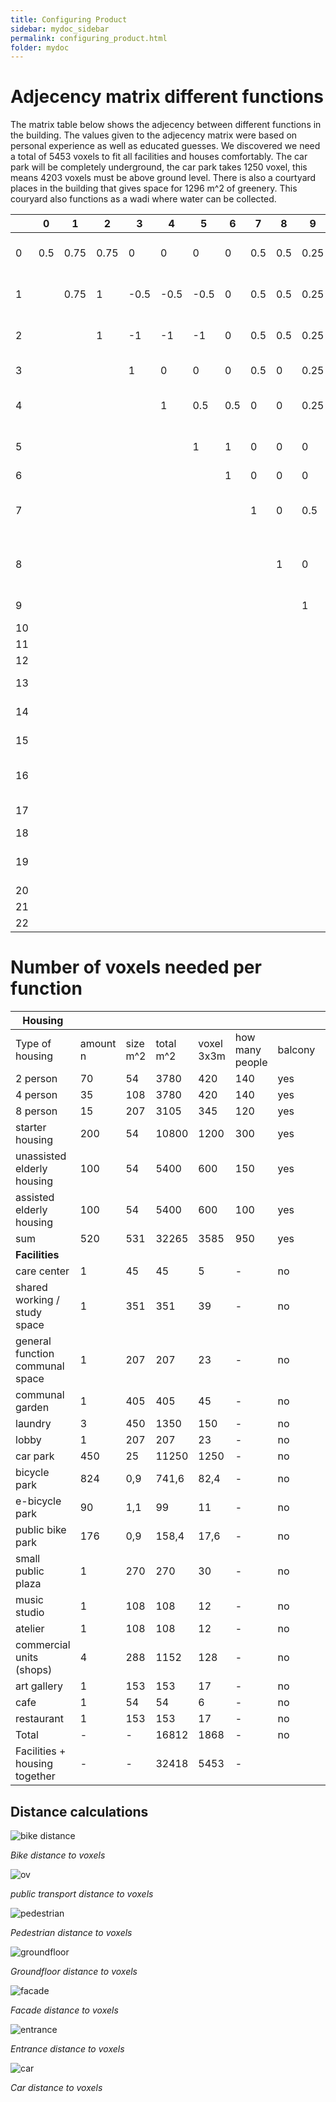 ```yaml
---
title: Configuring Product
sidebar: mydoc_sidebar
permalink: configuring_product.html
folder: mydoc
---
```


# Adjecency matrix different functions
The matrix table below shows the adjecency between different functions in the building. The values given to the adjecency matrix were based on personal experience as well as educated guesses. 
We discovered we need a total of 5453 voxels to fit all facilities and houses comfortably. The car park will be completely underground, the car park takes 1250 voxel, this means 4203 voxels must be above ground level.
There is also a courtyard places in the building that gives space for 1296 m^2 of greenery. This couryard also functions as a wadi where water can be collected.

|    | 0   | 1    | 2    | 3     | 4     | 5     | 6   | 7   | 8   | 9    | 10  | 11   | 12  | 13   | 14   | 15   | 16     | 17     | 18     | 19     | 20     | 21     | 22     |                                 |
| -- | --- | ---- | ---- | ----- | ----- | ----- | --- | --- | --- | ---- | --- | ---- | --- | ---- | ---- | ---- | ------ | ------ | ------ | ------ | ------ | ------ | ------ | ------------------------------- |
| 0  | 0.5 | 0.75 | 0.75 | 0     | 0     | 0     | 0   | 0.5 | 0.5 | 0.25 | 0.5 | 0.75 | 0.5 | 0.25 | 0.25 | 0    | 0      | 0      | 0      | 0      | 0      | 0      | 0      | 2-person student housing        |
| 1  |     | 0.75 | 1    | \-0.5 | \-0.5 | \-0.5 | 0   | 0.5 | 0.5 | 0.25 | 0.5 | 0.75 | 0.5 | 0.25 | 0.25 | 0    | 0      | 0      | 0      | 0      | 0      | 0      | 0      | 4-person student housing        |
| 2  |     |      | 1    | \-1   | \-1   | \-1   | 0   | 0.5 | 0.5 | 0.25 | 0.5 | 0.75 | 0.5 | 0.25 | 0.25 | 0    | 0      | 0      | 0      | 0      | 0      | 0      | 0      | 8-person student housing        |
| 3  |     |      |      | 1     | 0     | 0     | 0   | 0.5 | 0   | 0.25 | 0   | 0.75 | 0.5 | 0.5  | 0.5  | 0    | 0      | 0      | 0      | 0      | 0      | 0      | 0      | starter housing                 |
| 4  |     |      |      |       | 1     | 0.5   | 0.5 | 0   | 0   | 0.25 | 0   | 0.75 | 0.5 | 0.75 | 0.5  | 0.25 | 0      | 0      | 0      | 0      | 0      | 0      | 0      | unassisted elderly housing      |
| 5  |     |      |      |       |       | 1     | 1   | 0   | 0   | 0    | 0   | 0    | 0.5 | 0    | 1    | 0.5  | 0      | 0      | 0      | 0      | 0      | 0      | 0      | assisted elderly housing        |
| 6  |     |      |      |       |       |       | 1   | 0   | 0   | 0    | 0   | 0    | 0   | 0    | 0    | 0    | 0      | 0      | 0      | 0      | 0      | 0      | 0      | care center                     |
| 7  |     |      |      |       |       |       |     | 1   | 0   | 0.5  | 0   | 0    | 0   | 0    | 0    | 0    | 0      | 0      | 0      | 0      | 0      | 0      | 0      | shared working / study space    |
| 8  |     |      |      |       |       |       |     |     | 1   | 0    | 0   | 0    | 0   | 0.25 | 0    | 0    | 0      | 0      | 0      | 0      | 0      | 0      | 0      | general function communal space |
| 9  |     |      |      |       |       |       |     |     |     | 1    | 0   | 0    | 0   | 0    | 0    | 0    | \-0.25 | \-0.25 | \-0.25 | \-0.25 | \-0.25 | \-0.25 | \-0.25 | communal garden                 |
| 10 |     |      |      |       |       |       |     |     |     |      | 1   | 0    | 0   | 0    | 0    | 0    | 0      | 0      | 0      | 0      | 0      | 0      | 0      | laundry                         |
| 11 |     |      |      |       |       |       |     |     |     |      |     | 1    | 0.5 | 0.5  | 0.5  | 0.25 | 0      | 0      | 0      | 0      | 0      | 0      | 0      | lobby                           |
| 12 |     |      |      |       |       |       |     |     |     |      |     |      | 1   | 0    | 0    | 0    | 0      | 0.25   | 0      | 0.5    | 0      | 0      | 0      | car park                        |
| 13 |     |      |      |       |       |       |     |     |     |      |     |      |     | 1    | 0    | 0    | 0      | 0      | 0      | 0      | 0      | 0      | 0      | bicycle park                    |
| 14 |     |      |      |       |       |       |     |     |     |      |     |      |     |      | 1    | 0    | 1      | 0      | 0      | 0.5    | 0      | 0      | 0      | e-bicycle park                  |
| 15 |     |      |      |       |       |       |     |     |     |      |     |      |     |      |      | 1    | 1      | 1      | 0.5    | 0.5    | 1      | 1      | 1      | public bike park                |
| 16 |     |      |      |       |       |       |     |     |     |      |     |      |     |      |      |      | 1      | 0.5    | 0.5    | 0.5    | 0.5    | 0.5    | 0.5    | small public plaza              |
| 17 |     |      |      |       |       |       |     |     |     |      |     |      |     |      |      |      |        | 1      | 0      | 0      | 0      | 0      | 0      | music studio                    |
| 18 |     |      |      |       |       |       |     |     |     |      |     |      |     |      |      |      |        |        | 1      | 0      | 0      | 0.25   | 0      | atelier                         |
| 19 |     |      |      |       |       |       |     |     |     |      |     |      |     |      |      |      |        |        |        | 0.5    | 0      | 0      | 0      | commercial units (shops)        |
| 20 |     |      |      |       |       |       |     |     |     |      |     |      |     |      |      |      |        |        |        |        | 1      | 0      | 0      | art gallery                     |
| 21 |     |      |      |       |       |       |     |     |     |      |     |      |     |      |      |      |        |        |        |        |        | 0.5    | 0      | cafe                            |
| 22 |     |      |      |       |       |       |     |     |     |      |     |      |     |      |      |      |        |        |        |        |        |        | 1      | restaurant                      |

# Number of voxels needed per function 


| **Housing**                         |          |          |           |            |                 |         |                |       |      |
| ------------------------------- | -------- | -------- | --------- | ---------- | --------------- | ------- | -------------- | ----- | ---- |
| Type of housing                 | amount n | size m^2 | total m^2 | voxel 3x3m | how many people | balcony | electric bikes | bikes | cars |
| 2 person                        | 70       | 54       | 3780      | 420        | 140             | yes     | 0              | 182   | 40   |
| 4 person                        | 35       | 108      | 3780      | 420        | 140             | yes     | 0              | 182   | 40   |
| 8 person                        | 15       | 207      | 3105      | 345        | 120             | yes     | 0              | 160   | 30   |
| starter housing                 | 200      | 54       | 10800     | 1200       | 300             | yes     | 0              | 230   | 150  |
| unassisted elderly housing      | 100      | 54       | 5400      | 600        | 150             | yes     | 80             | 70    | 100  |
| assisted elderly housing        | 100      | 54       | 5400      | 600        | 100             | yes     | 10             | 0     | 10   |
| sum                             | 520      | 531      | 32265     | 3585       | 950             | yes     | 90             | 824   | 370  |
| **Facilities**                 |        |       |        |          |         |      |      |     |    |
| care center                     | 1        | 45       | 45        | 5          | \-              | no      | \-             | \-    | \-   |
| shared working / study space    | 1        | 351      | 351       | 39         | \-              | no      | \-             | \-    | \-   |
| general function communal space | 1        | 207      | 207       | 23         | \-              | no      | \-             | \-    | \-   |
| communal garden                 | 1        | 405      | 405       | 45         | \-              | no      | \-             | \-    | \-   |
| laundry                         | 3        | 450      | 1350      | 150        | \-              | no      | \-             | \-    | \-   |
| lobby                           | 1        | 207      | 207       | 23         | \-              | no      | \-             | \-    | \-   |
| car park                        | 450      | 25       | 11250     | 1250       | \-              | no      | \-             | \-    | \-   |
| bicycle park                    | 824      | 0,9      | 741,6     | 82,4       | \-              | no      | \-             | \-    | \-   |
| e-bicycle park                  | 90       | 1,1      | 99        | 11         | \-              | no      | \-             | \-    | \-   |
| public bike park                | 176      | 0,9      | 158,4     | 17,6       | \-              | no      | \-             | \-    | \-   |
| small public plaza              | 1        | 270      | 270       | 30         | \-              | no      | \-             | \-    | \-   |
| music studio                    | 1        | 108      | 108       | 12         | \-              | no      | \-             | \-    | \-   |
| atelier                         | 1        | 108      | 108       | 12         | \-              | no      | \-             | \-    | \-   |
| commercial units (shops)        | 4        | 288      | 1152      | 128        | \-              | no      | \-             | \-    | \-   |
| art gallery                     | 1        | 153      | 153       | 17         | \-              | no      | \-             | \-    | \-   |
| cafe                            | 1        | 54       | 54        | 6          | \-              | no      | \-             | \-    | \-   |
| restaurant                      | 1        | 153      | 153       | 17         | \-              | no      | \-             | \-    | \-   |
| Total                           | \-       | \-       | 16812     | 1868       | \-              | no      | \-             | \-    | \-   |
| Facilities + housing together                    | \-       | \-       | 32418     | 5453       | \-              |         | \-             | \-    | \-   |


## Distance calculations

![bike distance](../images/bikedistance.jpg) 

*Bike distance to voxels*

![ov](../images/publictransportdistance.jpg) 

*public transport distance to voxels*

![pedestrian](../images/pedestriandistance.jpg) 

*Pedestrian distance to voxels*

![groundfloor](../images/groundfloordistance.jpg) 

*Groundfloor distance to voxels*

![facade](../images/facade.jpg) 

*Facade distance to voxels*

![entrance](../images/entrancedistances.jpg) 

*Entrance distance to voxels*

![car](../images/cardistance.jpg) 

*Car distance to voxels*

